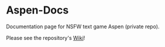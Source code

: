 # Aspen-Docs
Documentation page for NSFW text game Aspen (private repo).

Please see the repository's [Wiki](https://github.com/zowchi/Aspen-Docs/wiki)!

